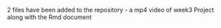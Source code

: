 2 files have been added to the repository - a mp4 video of week3 Project along with the Rmd document
